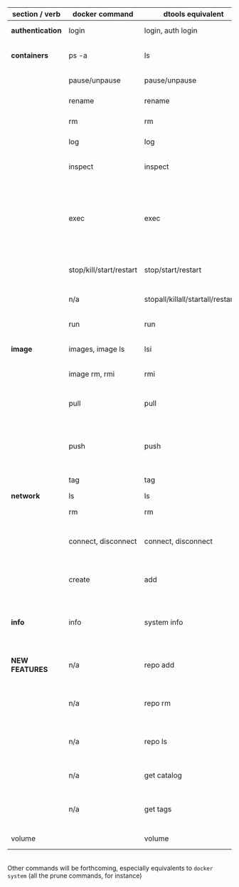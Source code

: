 | section / verb     | docker command          | dtools equivalent                   | Comments                                                                                     |
|--------------------|-------------------------|-------------------------------------|----------------------------------------------------------------------------------------------|
| **authentication** | login                   | login, auth login                   | Login to remote registry                                                                     |
| **containers**     | ps -a                   | ls                                  | List containers (*enhanced output*)                                                          |
|                    | pause/unpause           | pause/unpause                       | Pause/unpause container(s)                                                                   |
|                    | rename                  | rename                              | Rename a container                                                                           |
|                    | rm                      | rm                                  | Remove container(s)                                                                          |
|                    | log                     | log                                 | Display the container's log                                                                  |
|                    | inspect                 | inspect                             | Inspect a container (JSON format)                                                            |
|                    | exec                    | exec                                | **NOT IMPLEMENTED YET** Execute commands in container <br>*(Oh man, so many issues here...)* |
|                    | stop/kill/start/restart | stop/start/restart                  | Stop, kill, start, restart container(s)                                                      |
|                    | n/a                     | stopall/killall/startall/restartall | same as above, but for all containers                                                        |
|                    | run                     | run                                 | **NOT YET IMPLEMENTED**                                                                      |
| **image**          | images, image ls        | lsi                                 | List images (*enhanced output*)                                                              |
|                    | image rm, rmi           | rmi                                 | Remove docker image(s)                                                                       |
|                    | pull                    | pull                                | Pull image (*with extra feature, relies on `repo ls`*)                                       |
|                    | push                    | push                                | **BROKEN** Push image (*with extra features, relies on `repo ls`*)                           |
|                    | tag                     | tag                                 | Tag a docker image                                                                           |
| **network**        | ls                      | ls                                  | List networks                                                                                |
|                    | rm                      | rm                                  | Remove network(s)                                                                            |
|                    | connect, disconnect     | connect, disconnect                 | Connect or disconnect a network from a container                                             | 
|                    | create                  | add                                 | **NOT IMPLEMENTED YET** *multiple issues*                                                    |
| **info**           | info                    | system info                         | **NOT FULLY IMPLEMENTED, WILL NOT BE** show daemon info                                      |
| **NEW FEATURES**   | n/a                     | repo add                            | Add a default docker registry config (for the -d flag)                                       |
|                    | n/a                     | repo rm                             | Remove the current default docker registry config                                            |
|                    | n/a                     | repo ls                             | Show the current default docker registry config                                              |
|                    | n/a                     | get catalog                         | List all images from a remote registry                                                       |
|                    | n/a                     | get tags                            | List all tags of from a remote registry docker image                                         |
| volume             |                         | volume                              | **NOT YET IMPLEMENTED**                                                                      | 

<br>Other commands will be forthcoming, especially equivalents to `docker system` (all the prune commands, for instance)